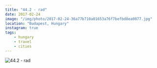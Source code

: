 ```yaml
---
title: "44.2 - rad"
date: 2017-02-24
image: "/img/photo/2017-02-24-36a77b710a01653a76f7befbd8ea0077.jpg"
location: "Budapest, Hungary"
instagram: true
tags:
    - hungary
    - travel
    - cities
---
```


![44.2 - rad](/img/photo/2017-02-24-36a77b710a01653a76f7befbd8ea0077.jpg)
